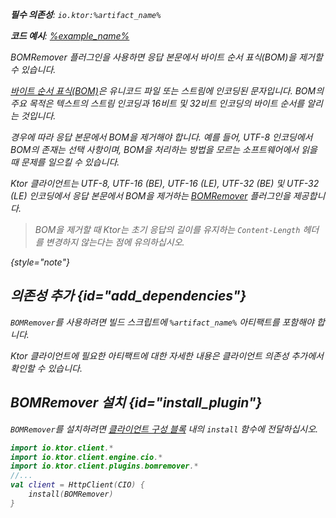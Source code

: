 [//]: # (title: BOM 제거기)

<var name="artifact_name" value="ktor-client-bom-remover"/>
<primary-label ref="client-plugin"/>

<tldr>
<p>
<b>필수 의존성</b>: <code>io.ktor:%artifact_name%</code>
</p>
<var name="example_name" value="client-bom-remover"/>
<p>
    <b>코드 예시</b>:
    <a href="https://github.com/ktorio/ktor-documentation/tree/%ktor_version%/codeSnippets/snippets/%example_name%">
        %example_name%
    </a>
</p>
</tldr>

<link-summary>
BOMRemover 플러그인을 사용하면 응답 본문에서 바이트 순서 표식(BOM)을 제거할 수 있습니다.
</link-summary>

[바이트 순서 표식(BOM)](https://en.wikipedia.org/wiki/Byte_order_mark)은 유니코드 파일 또는 스트림에 인코딩된 문자입니다. BOM의 주요 목적은 텍스트의 스트림 인코딩과 16비트 및 32비트 인코딩의 바이트 순서를 알리는 것입니다.

경우에 따라 응답 본문에서 BOM을 제거해야 합니다. 예를 들어, UTF-8 인코딩에서 BOM의 존재는 선택 사항이며, BOM을 처리하는 방법을 모르는 소프트웨어에서 읽을 때 문제를 일으킬 수 있습니다.

Ktor 클라이언트는 UTF-8, UTF-16 (BE), UTF-16 (LE), UTF-32 (BE) 및 UTF-32 (LE) 인코딩에서 응답 본문에서 BOM을 제거하는 [BOMRemover](https://api.ktor.io/ktor-client-bom-remover/io.ktor.client.plugins.bomremover/index.html) 플러그인을 제공합니다.

> BOM을 제거할 때 Ktor는 초기 응답의 길이를 유지하는 `Content-Length` 헤더를 변경하지 않는다는 점에 유의하십시오.
>
{style="note"}

## 의존성 추가 {id="add_dependencies"}

`BOMRemover`를 사용하려면 빌드 스크립트에 `%artifact_name%` 아티팩트를 포함해야 합니다.

<Tabs group="languages">
    <TabItem title="그래들 (Kotlin)" group-key="kotlin">
        <code-block lang="Kotlin" code="            implementation(&quot;io.ktor:%artifact_name%:$ktor_version&quot;)"/>
    </TabItem>
    <TabItem title="그래들 (Groovy)" group-key="groovy">
        <code-block lang="Groovy" code="            implementation &quot;io.ktor:%artifact_name%:$ktor_version&quot;"/>
    </TabItem>
    <TabItem title="메이븐" group-key="maven">
        <code-block lang="XML" code="            &lt;dependency&gt;&#10;                &lt;groupId&gt;io.ktor&lt;/groupId&gt;&#10;                &lt;artifactId&gt;%artifact_name%-jvm&lt;/artifactId&gt;&#10;                &lt;version&gt;${ktor_version}&lt;/version&gt;&#10;            &lt;/dependency&gt;"/>
    </TabItem>
</Tabs>
<p>
    Ktor 클라이언트에 필요한 아티팩트에 대한 자세한 내용은 <Links href="/ktor/client-dependencies" summary="기존 프로젝트에 클라이언트 의존성을 추가하는 방법을 알아보세요.">클라이언트 의존성 추가</Links>에서 확인할 수 있습니다.
</p>

## BOMRemover 설치 {id="install_plugin"}

`BOMRemover`를 설치하려면 [클라이언트 구성 블록](client-create-and-configure.md#configure-client) 내의 `install` 함수에 전달하십시오.

```kotlin
import io.ktor.client.*
import io.ktor.client.engine.cio.*
import io.ktor.client.plugins.bomremover.*
//...
val client = HttpClient(CIO) {
    install(BOMRemover)
}